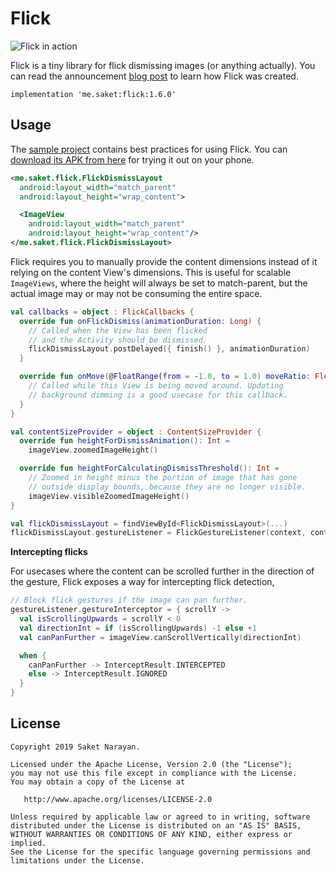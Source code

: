# Flick

![Flick in action](https://github.com/saket/Flick/blob/master/screenshots/flick_demo.gif)

Flick is a tiny library for flick dismissing images (or anything actually). You can read the announcement [blog post](http://saket.me/?p=707) to learn how Flick was created.

```
implementation 'me.saket:flick:1.6.0'
```

## Usage

The [sample project](https://github.com/saket/Flick/tree/master/sample/src/main/java/me/saket/flick/sample) contains best practices for using Flick. You can [download its APK from here](https://github.com/saket/Flick/releases) for trying it out on your phone.

```xml
<me.saket.flick.FlickDismissLayout
  android:layout_width="match_parent"
  android:layout_height="wrap_content">

  <ImageView
    android:layout_width="match_parent"
    android:layout_height="wrap_content"/>
</me.saket.flick.FlickDismissLayout>
```

Flick requires you to manually provide the content dimensions instead of it relying on the content View's dimensions. This is useful for scalable `ImageViews`, where the height will always be set to match-parent, but the actual image may or may not be consuming the entire space.

```kotlin
val callbacks = object : FlickCallbacks {
  override fun onFlickDismiss(animationDuration: Long) {
    // Called when the View has been flicked
    // and the Activity should be dismissed.
    flickDismissLayout.postDelayed({ finish() }, animationDuration)
  }

  override fun onMove(@FloatRange(from = -1.0, to = 1.0) moveRatio: Float) {
    // Called while this View is being moved around. Updating
    // background dimming is a good usecase for this callback.
  }
}

val contentSizeProvider = object : ContentSizeProvider {
  override fun heightForDismissAnimation(): Int =
    imageView.zoomedImageHeight()

  override fun heightForCalculatingDismissThreshold(): Int =
    // Zoomed in height minus the portion of image that has gone
    // outside display bounds, because they are no longer visible.
    imageView.visibleZoomedImageHeight()
}

val flickDismissLayout = findViewById<FlickDismissLayout>(...)
flickDismissLayout.gestureListener = FlickGestureListener(context, contentSizeProvider, callbacks)
```

**Intercepting flicks**

For usecases where the content can be scrolled further in the direction of the gesture, Flick exposes a way for intercepting flick detection,

```kotlin
// Block flick gestures if the image can pan further.
gestureListener.gestureInterceptor = { scrollY ->
  val isScrollingUpwards = scrollY < 0
  val directionInt = if (isScrollingUpwards) -1 else +1
  val canPanFurther = imageView.canScrollVertically(directionInt)

  when {
    canPanFurther -> InterceptResult.INTERCEPTED
    else -> InterceptResult.IGNORED
  }
}
```

## License

```
Copyright 2019 Saket Narayan.

Licensed under the Apache License, Version 2.0 (the "License");
you may not use this file except in compliance with the License.
You may obtain a copy of the License at

   http://www.apache.org/licenses/LICENSE-2.0

Unless required by applicable law or agreed to in writing, software
distributed under the License is distributed on an "AS IS" BASIS,
WITHOUT WARRANTIES OR CONDITIONS OF ANY KIND, either express or implied.
See the License for the specific language governing permissions and
limitations under the License.
```

